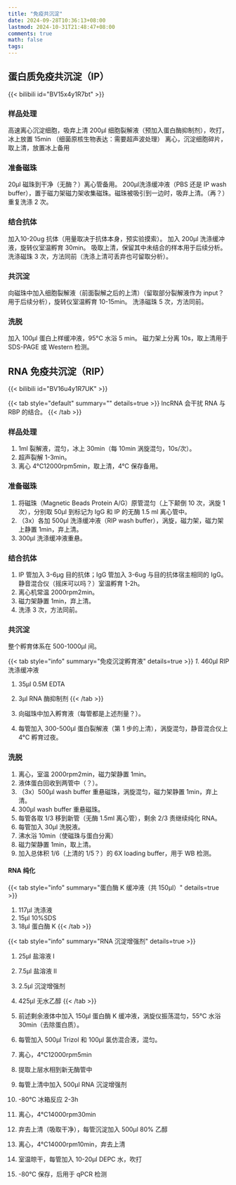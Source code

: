 ```yaml
---
title: "免疫共沉淀"
date: 2024-09-28T10:36:13+08:00
lastmod: 2024-10-31T21:48:47+08:00
comments: true
math: false
tags:
---
```


<!--more-->

## 蛋白质免疫共沉淀（IP）

{{< bilibili id="BV15x4y1R7bt" >}}

### 样品处理

高速离心沉淀细胞，吸弃上清
200μl 细胞裂解液（预加入蛋白酶抑制剂），吹打，冰上放置 15min
（细菌原核生物表达：需要超声波处理）
离心，沉淀细胞碎片，取上清，放置冰上备用

### 准备磁珠

20μl 磁珠到干净（无酶？）离心管备用。
200μl洗涤缓冲液（PBS 还是 IP wash buffer），置于磁力架磁力架收集磁珠。磁珠被吸引到一边时，吸弃上清。（再？）重复洗涤 2 次。

### 结合抗体

加入10-20ug 抗体（用量取决于抗体本身，预实验摸索）。
加入 200μl 洗涤缓冲液，旋转仪室温孵育 30min。
吸取上清，保留其中未结合的样本用于后续分析。
洗涤磁珠 3 次，方法同前（洗涤上清可丢弃也可留取分析）。

### 共沉淀

向磁珠中加入细胞裂解液（前面裂解之后的上清）（留取部分裂解液作为 input？用于后续分析），旋转仪室温孵育 10-15min。
洗涤磁珠 5 次，方法同前。

### 洗脱

加入 100μl 蛋白上样缓冲液，95°C 水浴 5 min。
磁力架上分离 10s，取上清用于 SDS-PAGE 或 Western 检测。

## RNA 免疫共沉淀（RIP）

{{< bilibili id="BV16u4y1R7UK" >}}

{{< tab style="default" summary="" details=true >}}
lncRNA 会干扰 RNA 与 RBP 的结合。
{{< /tab >}}

### 样品处理

1. 1ml 裂解液，混匀，冰上 30min（每 10min 涡旋混匀，10s/次）。
2. 超声裂解 1-3min。
3. 离心 4°C12000rpm5min，取上清，4°C 保存备用。

### 准备磁珠

1. 将磁珠（Magnetic Beads Protein A/G）原管混匀（上下颠倒 10 次，涡旋 1 次），分别取 50μl 到标记为 IgG 和 IP 的无酶 1.5 ml 离心管中。
3. （3x）各加 500μl 洗涤缓冲液（RIP wash buffer），涡旋，磁力架，磁力架上静置 1min，弃上清。
3. 300μl 洗涤缓冲液重悬。

### 结合抗体

1. IP 管加入 3-6μg 目的抗体；IgG 管加入 3-6ug 与目的抗体宿主相同的 IgG。静音混合仪（摇床可以吗？）室温孵育 1-2h。
2. 离心机常温 2000rpm2min。
3. 磁力架静置 1min，弃上清。
4. 洗涤 3 次，方法同前。

### 共沉淀

整个孵育体系在 500-1000μl 间。

{{< tab style="info" summary="免疫沉淀孵育液" details=true >}}
*1*. 460μl RIP 洗涤缓冲液
1. 35μl 0.5M EDTA
1. 3μl RNA 酶抑制剂
{{< /tab >}}

1. 向磁珠中加入孵育液（每管都是上述剂量？）。
2. 每管加入 300-500μl 蛋白裂解液（第 1 步的上清），涡旋混匀，静音混合仪上 4°C 孵育过夜。

### 洗脱

1. 离心，室温 2000rpm2min，磁力架静置 1min。
2. 液体蛋白回收到两管中（？）。
3. （3x）500μl wash buffer 重悬磁珠，涡旋混匀，磁力架静置 1min，弃上清。
4. 300μl wash buffer 重悬磁珠。
5. 每管各取 1/3 移到新管（无酶 1.5ml 离心管），剩余 2/3 责继续纯化 RNA。
6. 每管加入 30μl 洗脱液。
7. 沸水浴 10min（使磁珠与蛋白分离）
8. 磁力架静置 1min，取上清。
9. 加入总体积 1/6（上清的 1/5？）的 6X loading buffer，用于 WB 检测。

#### RNA 纯化

{{< tab style="info" summary="蛋白酶 K 缓冲液（共 150μl）" details=true >}}
1. 117μl 洗涤液
2. 15μl 10%SDS
3. 18μl 蛋白酶 K
{{< /tab >}}

{{< tab style="info" summary="RNA 沉淀增强剂" details=true >}}
1. 25μl 盐溶液 I
2. 7.5μl 盐溶液 II
3. 2.5μl 沉淀增强剂
4. 425μl 无水乙醇
{{< /tab >}}

1. 前述剩余液体中加入 150μl 蛋白酶 K 缓冲液，涡旋仪振荡混匀，55°C 水浴 30min（去除蛋白质）。
1. 每管加入 500μl Trizol 和 100μl 氯仿混合液，混匀。
1. 离心，4°C12000rpm5min
1. 提取上层水相到新无酶管中
1. 每管上清中加入 500μl RNA 沉淀增强剂
1. -80°C 冰箱反应 2-3h
1. 离心，4°C14000rpm30min
1. 弃去上清（吸取干净），每管沉淀加入 500μl 80% 乙醇
1. 离心，4°C14000rpm10min，弃去上清
1. 室温晾干，每管加入 10-20μl DEPC 水，吹打
1. -80°C 保存，后用于 qPCR 检测
